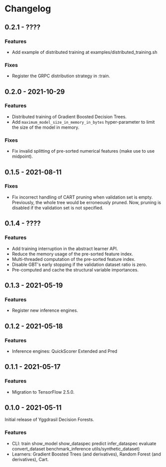 # Changelog

## 0.2.1 - ????

### Features

-   Add example of distributed training at examples/distributed_training.sh

### Fixes

-   Register the GRPC distribution strategy in :train.

## 0.2.0 - 2021-10-29

### Features

-   Distributed training of Gradient Boosted Decision Trees.
-   Add `maximum_model_size_in_memory_in_bytes` hyper-parameter to limit the
    size of the model in memory.

### Fixes

-   Fix invalid splitting of pre-sorted numerical features (make use to use
    midpoint).

## 0.1.5 - 2021-08-11

### Fixes

-   Fix incorrect handling of CART pruning when validation set is empty.
    Previously, the whole tree would be erroneously pruned. Now, pruning is
    disabled if the validation set is not specified.

## 0.1.4 - ????

### Features

-   Add training interruption in the abstract learner API.
-   Reduce the memory usage of the pre-sorted feature index.
-   Multi-threaded computation of the pre-sorted feature index.
-   Disable GBT's early stopping if the validation dataset ratio is zero.
-   Pre-computed and cache the structural variable importances.

## 0.1.3 - 2021-05-19

### Features

-   Register new inference engines.

## 0.1.2 - 2021-05-18

### Features

-   Inference engines: QuickScorer Extended and Pred

## 0.1.1 - 2021-05-17

### Features

-   Migration to TensorFlow 2.5.0.

## 0.1.0 - 2021-05-11

Initial release of Yggdrasil Decision Forests.

### Features

-   CLI: train show_model show_dataspec predict infer_dataspec evaluate
    convert_dataset benchmark_inference utils/synthetic_dataset)
-   Learners: Gradient Boosted Trees (and derivatives), Random Forest (and
    derivatives), Cart.
